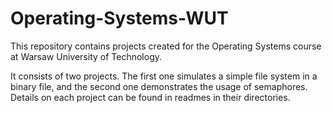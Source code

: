 # Operating-Systems-WUT

This repository contains projects created for the Operating Systems course at Warsaw University of Technology.

It consists of two projects. The first one simulates a simple file system in a binary file, and the second one demonstrates the usage of semaphores. Details on each project can be found in readmes in their directories.
